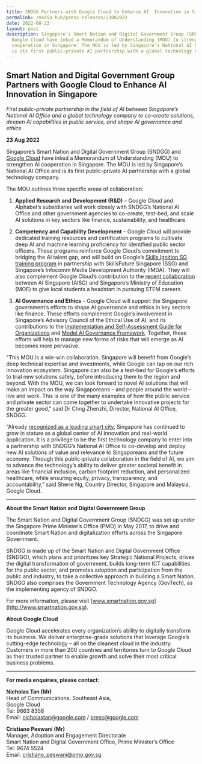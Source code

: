 ```yaml
---
title: SNDGG Partners with Google Cloud to Enhance AI  Innovation in Singapore
permalink: /media-hub/press-releases/23082022
date: 2022-08-23
layout: post
description: Singapore’s Smart Nation and Digital Government Group (SNDGG) and
  Google Cloud have inked a Memorandum of Understanding (MOU) to strengthen AI
  cooperation in Singapore. The MOU is led by Singapore’s National AI Office and
  is its first public-private AI partnership with a global technology company.
---
```

## Smart Nation and Digital Government Group Partners with Google Cloud to Enhance AI Innovation in Singapore

*First public-private partnership in the field of AI between Singapore’s National AI Office and a global technology company to co-create solutions, deepen AI capabilities in public service, and shape AI governance and ethics*

**23 Aug 2022**

Singapore’s Smart Nation and Digital Government Group (SNDGG) and [Google Cloud](https://cloud.google.com) have inked a Memorandum of Understanding (MOU) to strengthen AI cooperation in Singapore. The MOU is led by Singapore’s National AI Office and is its first public-private AI partnership with a global technology company.  
  
The MOU outlines three specific areas of collaboration:

1. **Applied Research and Development (R&D)** – Google Cloud and Alphabet’s subsidiaries will work closely with SNDGG’s National AI Office and other government agencies to co-create, test-bed, and scale AI solutions in key sectors like finance, sustainability, and healthcare.

2. **Competency and Capability Development** – Google Cloud will provide dedicated training resources and certification programs to cultivate deep AI and machine learning proficiency for identified public sector officers. These programs reinforce Google Cloud’s commitment to bridging the AI talent gap, and will build on Google’s [Skills Ignition SG training program](https://grow.google/intl/ALL_sg/skillsignitionsg/?tab=google-career%20certificates) in partnership with SkillsFuture Singapore (SSG) and Singapore’s Infocomm Media Development Authority (IMDA). They will also complement Google Cloud’s contribution to the [recent collaboration](https://aisingapore.org/2022/07/ai-student-outreach-programme-to-empower-over-15000-students-to-build-job-readiness-in-stem-careers-through-ai-skilling-and-internship-opportunities/) between AI Singapore (AISG) and Singapore’s Ministry of Education (MOE) to give local students a headstart in pursuing STEM careers.

3. **AI Governance and Ethics** – Google Cloud will support the Singapore government’s efforts to shape AI governance and ethics in key sectors like finance. These efforts complement Google’s involvement in Singapore’s Advisory Council of the Ethical Use of AI, and its contributions to the [Implementation and Self-Assessment Guide for Organizations](https://www.pdpc.gov.sg/-/media/files/pdpc/pdf-files/resource-for-organisation/ai/sgisago.ashx) and [Model AI Governance Framework](https://www.pdpc.gov.sg/-/media/files/pdpc/pdf-files/resource-for-organisation/ai/sgmodelaigovframework2.ashx). Together, these efforts will help to manage new forms of risks that will emerge as AI becomes more pervasive.

"This MOU is a win-win collaboration. Singapore will benefit from Google’s deep technical expertise and investments, while Google can tap on our rich innovation ecosystem. Singapore can also be a test-bed for Google’s efforts to trial new solutions safely, before introducing them to the region and beyond. With the MOU, we can look forward to novel AI solutions that will make an impact on the way Singaporeans – and people around the world – live and work. This is one of the many examples of how the public service and private sector can come together to undertake innovative projects for the greater good,” said Dr Chng Zhenzhi, Director, National AI Office, SNDGG.

“Already [recognized as a leading smart city](https://www.imd.org/smart-city-observatory/home/#_smartCity), Singapore has continued to grow in stature as a global center of AI innovation and real-world application. It is a privilege to be the first technology company to enter into a partnership with SNDGG’s National AI Office to co-develop and deploy new AI solutions of value and relevance to Singaporeans and the future economy. Through this public-private collaboration in the field of AI, we aim to advance the technology’s ability to deliver greater societal benefit in areas like financial inclusion, carbon footprint reduction, and personalized healthcare, while ensuring equity, privacy, transparency, and accountability,” said Sherie Ng, Country Director, Singapore and Malaysia, Google Cloud.

_______

**About the Smart Nation and Digital Government Group** 

The Smart Nation and Digital Government Group (SNDGG) was set up under the Singapore Prime Minister’s Office (PMO) in May 2017, to drive and coordinate Smart Nation and digitalization efforts across the Singapore Government.

SNDGG is made up of the Smart Nation and Digital Government Office (SNDGO), which plans and prioritizes key Strategic National Projects, drives the digital transformation of government, builds long-term ICT capabilities for the public sector, and promotes adoption and participation from the public and industry, to take a collective approach in building a Smart Nation. SNDGG also comprises the Government Technology Agency (GovTech), as the implementing agency of SNDGO.

For more information, please visit [www.smartnation.gov.sg](http://www.smartnation.gov.sg).

**About Google Cloud**

Google Cloud accelerates every organization’s ability to digitally transform its business. We deliver enterprise-grade solutions that leverage Google’s cutting-edge technology – all on the cleanest cloud in the industry. Customers in more than 200 countries and territories turn to Google Cloud as their trusted partner to enable growth and solve their most critical business problems.

_______

**For media enquiries, please contact:**

**Nicholas Tan (Mr)**<br>
Head of Communications, Southeast Asia,<br> 
Google Cloud<br>
Tel: 9663 8358<br>
Email: [nicholastan@google.com](mailto:nicholastan@google.com) / [press@google.com](mailto:press@google.com)<br>

**Cristiano Peswani (Mr)**<br>
Manager, Adoption and Engagement Directorate<br>
Smart Nation and Digital Government Office, Prime Minister’s Office<br>
Tel: 9674 5524<br>
Email: [cristiano_peswani@pmo.gov.sg](mailto:cristiano_peswani@pmo.gov.sg)